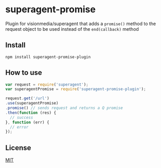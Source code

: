 # superagent-promise
Plugin for visionmedia/superagent that adds a ```promise()``` method to the request object to be used instead of the ```end(callback)``` method

## Install
```
npm install superagent-promise-plugin
```

## How to use
```javascript
var request = require('superagent');
var superagentPromise = require('superagent-promise-plugin');

request.get('/url')
.use(superagentPromise)
.promise() // sends request and returns a Q promise
.then(function (res) {
  // success
}, function (err) {
  // error
});
```

## License
[MIT](LICENSE)
